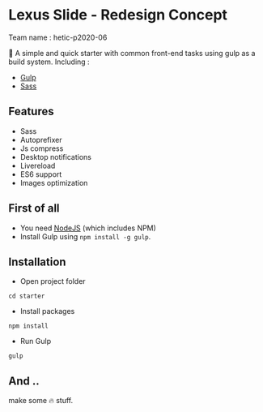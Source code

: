 Lexus Slide - Redesign Concept
==============================

Team name : hetic-p2020-06

:rocket: A simple and quick starter with common front-end tasks using gulp as a build system.
Including :

* [Gulp](http://gulpjs.com/)
* [Sass](http://sass-lang.com/)

## Features
- Sass
- Autoprefixer
- Js compress
- Desktop notifications
- Livereload
- ES6 support
- Images optimization

## First of all
- You need [NodeJS](https://nodejs.org/en/) (which includes NPM)
- Install Gulp using `npm install -g gulp`.

## Installation
- Open project folder
```shell
cd starter
```
* Install packages
```shell
npm install
```
* Run Gulp
```shell
gulp
```
## And ..
make some :fire: stuff.
